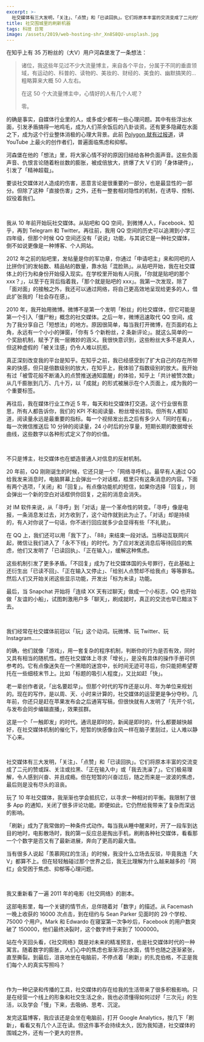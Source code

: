 ```yaml
---
excerpt: >-
  社交媒体有三大发明，「关注」、「点赞」和「已读回执」。它们将原本丰富的交流变成了二元的赞或踩、关注或拉黑、「正在输入中」或「我去洗澡了」。它们极易理解，令人感到兴奋、并且成瘾。但在短暂的兴奋过后，随之而来是一波波的焦虑，最后则是没有尽头的沮丧。
title: 社交围城里的刷新机器
tags: 科技 日常
image: /assets/2019/web-hosting-shr_Xn8S8QU-unsplash.jpg
---
```


在知乎上有 35 万粉丝的（大V）用户河森堡发了一条想法：

> 诸位，我这些年见过不少大流量博主，来自各个平台，分属于不同的垂直领域，有运动的、科普的、读物的、美妆的、财经的、美食的、幽默搞笑的...粗略算来大概 50 人左右。
>
> 在这 50 个大流量博主中，心情好的人有几个人呢？
>
> 零。

的确是事实，自媒体行业里的人，或多或少都有一些心理问题。其中有些浮出水面，引发矛盾搞得一地鸡毛，成为人们茶余饭后的八卦谈资。还有更多隐藏在水面之下，成为这个行业整体消极的心理大背景。此前 [Polygon 就有过报道](https://www.polygon.com/2018/6/1/17413542/burnout-mental-health-awareness-youtube-elle-mills-el-rubius-bobby-burns-pewdiepie)，讲 YouTube 上最火的创作者们，普遍面临焦虑和抑郁。

河森堡在他的「想法」里，将大家心情不好的原因归结给各种负面声音。这些负面声音、仇恨言论随着粉丝数的膨胀，被成倍放大，挤爆了大 V 们的「身体硬件」，引发了「精神超载」。

要谈社交媒体对人造成的伤害，恶意言论是很重要的一部分，也是最显性的一部分。但除了这种「直接伤害」之外，还有一整套相对隐性的机制，在诱导、控制、奴役着我们。

<br>

我从 10 年前开始玩社交媒体。从贴吧和 QQ 空间，到微博人人，Facebook、知乎，再到 Telegram 和 Twitter。再往前，我用 QQ 空间的历史可以追溯到小学三四年级，但那个时候 QQ 空间还没有「说说」功能，与其说它是一种社交媒体，倒不如说更像是一种博客、个人网站。

2012 年之前的贴吧里，发帖量是你的军功章，你通过「申请吧主」来和同吧的人比拼你们的发帖数、精品帖的数量，靠水贴「混脸熟」。从贴吧开始，我在社交媒体上的行为和身份开始侵入现实。在学校里开始有人问我，「你就是贴吧的那个 xxx？」，以至于在背后指着我，「那个就是贴吧的 xxx」。我第一次发现，除了「面对面」的接触之外，我还可以通过网络，将自己更高效地呈现给更多的人，借此扩张我的「社会存在感」。

2010 年，我开始用微博。微博不是第一个发明「粉丝」的社交媒体，但它可能是第一个引入「僵尸粉」概念的社交媒体。之后一年，微博迅速取代 QQ 空间，成为了我分享自己「短想法」的地方。原因很简单，每当我打开微博，在页面的右上角，永远有一个小小的弹窗，「你有 5 个新粉丝，2 条新评论」。就这么简单的一个奖励机制，赋予了我一层微妙的涵义。我很快意识到，这些粉丝大多不是真人，但这种虚假的「被关注感」仍令人难以抗拒。

真正深刻改变我的平台是知乎。在知乎之前，我已经感受到了扩大自己的存在所带来的快感，但只是倍数级别的放大，在知乎上，我体验了指数级别的放大。我开始有过「被雪花般不断涌入的点赞推送通知震醒」的体验，知乎上「共计被赞次数」从几千膨胀到几万、几十万，以「成就」的形式被展示在个人页面上，成为我的一个重要标签。

再往后，我在媒体行业工作近 5 年，每天和社交媒体打交道。这个行业很有意思，所有人都告诉你，我们的 KPI 不和阅读量、粉丝增长挂钩。但所有人都知道，阅读量永远是最重要的指标。每一个视频发出去之后有多少人「同时在看」，每一次微信推送后 10 分钟的阅读量，24 小时后的分享量，短期长期的数据增长曲线，这些数字以各种形式定义了你的价值。

<br>

不只是博主，社交媒体也在塑造普通人对信息的反射机制。

20 年前，QQ 刚刚诞生的时候，它还只是一个「网络寻呼机」。最早有人通过 QQ 给我发来消息时，电脑屏幕上会弹出一个对话框，框里只有这条消息的内容。下面有两个选项，「关闭」和「回复」。有点像功能机的短信，如果你选择「回复」，则会弹出一个新的空白对话框供你回复，之前的消息会消失。

对 IM 软件来说，从「寻呼」到「对话」是一个革命性的转变。「寻呼」像是电报，一条消息发过去，对方收到了，这个动作就到此为止了。「对话」却是持续的，有人对你说了一句话，你不进行回应就多少会显得有些「不礼貌」。

在 QQ 上，我们还可以用「我下了」、「88」来结束一段对话。当移动互联网兴起，微信让我们进入了「永不下线」的时代。为了应对发送消息后等待回应的焦虑，他们又发明了「已读回执」、「正在输入」，缓解这种焦虑。

这些机制引发了更多矛盾。「不回复」成为了社交媒体国的头号罪行，在此基础上还衍生出「已读不回」、「正在输入又停止」、「给别人点赞却不给我点」等等罪名。然后人们又开始关闭这些显示功能，开发出「标为未读」功能。

最后，当 Snapchat 开始将「连续 XX 天有过聊天」做成一个小标志，QQ 也开始做「友谊的小船」，试图刺激用户多「聊天」，刷成就时，真正的交流也早已黯淡下去。

<br>

我们经常在社交媒体前冠以「玩」这个动词。玩微博、玩 Twitter、玩 Instagram……

的确，他们就像「游戏」，用一套复杂的程序机制，判断你的行为是否有效，同时又具有相当的随机性。想在社交媒体上寻求「增长」，是没有具体的操作手册可供参考的。它有点像迷失在一个黑暗的迷宫中，长时间无迹可寻后，你只能把希望寄托在一些细枝末节上。比如「标题的吸引人程度」，又比如赶「快」。

老一辈创作者说，「出名要趁早」。但那个时代的写作还是以月、年为单位来规划的。现在的写作，是以周、天、小时来计算的，社交媒体的运营更是争分夺秒。几年前，你还只是赶在苹果发布会之后通宵写稿，但很快就有人发明了「先开个坑，与发布会同步编辑直播」，效果拔群。

这是一个「一触即发」的时代。通讯是即时的，新闻是即时的，什么都要越快越好，在社交媒体机制的催化下，短暂的快感像台风一样在脑子里刮过，让人难以静下心来。

<br>

社交媒体有三大发明，「关注」、「点赞」和「已读回执」。它们将原本丰富的交流变成了二元的赞或踩、关注或拉黑、「正在输入中」或「我去洗澡了」。它们极易理解，令人感到兴奋、并且成瘾。但在短暂的兴奋过后，随之而来是一波波的焦虑，最后则是没有尽头的沮丧。

玩了 10 年社交媒体，我渐渐也学会抵抗它，以寻求一种相对的平衡。我限制了很多 App 的通知，关闭了很多评论功能。即便如此，它仍然给我带来了复杂而深远的影响。

「刷新」成为了我常做的一种条件式动作。每当我从睡中醒来时，开了一段车到达目的地时，电影散场时，我的第一反应总是掏出手机，刷刷各种社交媒体，看看那一个个数字是否又有了最新进展，奔向了更高的最大值。

当有很多人说起「羡慕网红的生活」的时候，我没什么立场去反驳，毕竟我连「大V」都算不上。但在轻轻触碰过那个世界之后，我无比理解为什么越来越多的「网红」会受困于焦虑、抑郁等心理问题。

<br>

我又重新看了一遍 2011 年的电影《社交网络》的剧本。

这部电影里，每一个关键的情节点，总伴随着对「数字」的描述。从 Facemash 一晚上收获的 16000 次点击，到在纽约与 Sean Parker 见面时的 29 个学校、75000 个用户。Mark 和 Edwardo 在寝室第一次争吵后，Facebook 的用户数突破了 150000，他们最终决裂时，这个数字终于来到了 1000000。

站在今天回头看，《社交网络》既是对未来的精准预言，也是社交媒体时代的一种寓言。随着数字的膨胀，人们心中的焦虑也渐渐浮出水面，情节也随之逐渐紧张，直至撕裂。到最后，沮丧地坐在电脑前，不停点着「刷新」的扎克伯格，不正是我们每个人的真实写照吗？

<br>

作为一种记录和传播的工具，社交媒体的存在给我的生活带来了很多积极影响。只是在经营一个线上的形象和社交生活之余，我也必须懂得如何过好「三次元」的生活，以及学会「慢」下来，去吸纳、思考、沉淀。

发完这篇博客，我应该还是会坐在电脑前，打开 Google Analytics，按几下「刷新」，看看又有几个人正在读。但这件事不会持续太久，因为我知道，社交媒体的围城之外，还有一个更大的世界。
